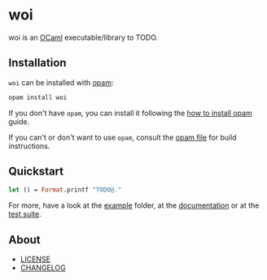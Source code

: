# woi

woi is an [OCaml] executable/library to TODO.

## Installation

`woi` can be installed with [opam]:

```sh
opam install woi
```

If you don't have `opam`, you can install it following the [how to install opam] guide.

If you can't or don't want to use `opam`, consult the [opam file] for build instructions.

## Quickstart

```ocaml
let () = Format.printf "TODO@."
```

For more, have a look at the [example] folder, at the [documentation] or at the [test suite].

## About

- [LICENSE]
- [CHANGELOG]

[CHANGELOG]: ./CHANGES.md
[example]: ./example/
[LICENSE]: ./LICENSE.md
[opam file]: ./woi.opam
[test suite]: ./test/

[documentation]: TODO
[how to install opam]: https://opam.ocaml.org/doc/Install.html
[OCaml]: https://ocaml.org
[opam]: https://opam.ocaml.org/
[woi]: TODO
